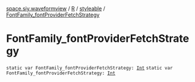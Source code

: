 [space.siy.waveformview](../../index.md) / [R](../index.md) / [styleable](index.md) / [FontFamily_fontProviderFetchStrategy](./-font-family_font-provider-fetch-strategy.md)

# FontFamily_fontProviderFetchStrategy

`static var FontFamily_fontProviderFetchStrategy: `[`Int`](https://kotlinlang.org/api/latest/jvm/stdlib/kotlin/-int/index.html)
`static var FontFamily_fontProviderFetchStrategy: `[`Int`](https://kotlinlang.org/api/latest/jvm/stdlib/kotlin/-int/index.html)